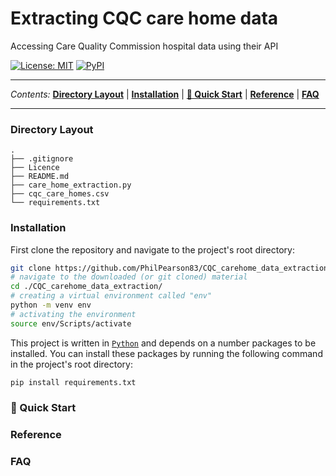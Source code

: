 # Extracting CQC care home data
Accessing Care Quality Commission hospital data using their API

<a href="https://github.com/PhilPearson83/CQC_carehome_data_extraction/blob/main/LICENSE"><img alt="License: MIT"                                                               src="https://img.shields.io/github/license/PhilPearson83/CQC_carehome_data_extraction"></a>
<a href="https://github.com/PhilPearson83/CQC_carehome_data_extraction"><img alt="PyPI" src="https://img.shields.io/badge/python-3.7+-blue.svg"></a>

---

_Contents:_ **[Directory Layout](#Directory-Layout)** | **[Installation](#installation)** | **[🚀 Quick Start](#-quick-start)** | **[Reference](#reference)** | **[FAQ](#faq)**

---

### Directory Layout

```
.
├── .gitignore
├── Licence
├── README.md
├── care_home_extraction.py
├── cqc_care_homes.csv
└── requirements.txt
```

### Installation
First clone the repository and navigate to the project's root directory:
```bash
git clone https://github.com/PhilPearson83/CQC_carehome_data_extraction.git
# navigate to the downloaded (or git cloned) material
cd ./CQC_carehome_data_extraction/
# creating a virtual environment called "env"
python -m venv env
# activating the environment
source env/Scripts/activate
```

This project is written in [`Python`](https://www.python.org/) and depends on a number packages to be installed. You can install these packages by running the following command in the project's root directory:

```bash
pip install requirements.txt 
```
### 🚀 Quick Start
### Reference
### FAQ
